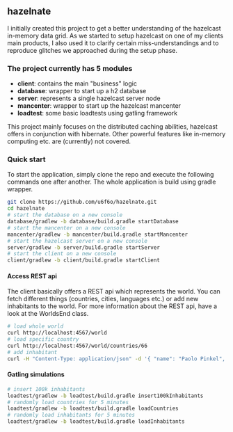 ## hazelnate

I initially created this project to get a better understanding of the hazelcast in-memory data grid. As we started to setup hazelcast on one of my clients main products, I also used it to clarify certain miss-understandings and to reproduce glitches we approached during the setup phase. 

### The project currently has 5 modules
* **client**: contains the main "business" logic
* **database**: wrapper to start up a h2 database 
* **server**: represents a single hazelcast server node
* **mancenter**: wrapper to start up the hazelcast mancenter    
* **loadtest**: some basic loadtests using gatling framework

This project mainly focuses on the distributed caching abilities, hazelcast offers in conjunction with hibernate. Other powerful features like in-memory computing etc. are (currently) not covered. 

### Quick start
To start the application, simply clone the repo and execute the following commands one after another. The whole application is build using gradle wrapper. 

```zsh
git clone https://github.com/u6f6o/hazelnate.git 
cd hazelnate
# start the database on a new console 
database/gradlew -b database/build.gradle startDatabase
# start the mancenter on a new console
mancenter/gradlew -b mancenter/build.gradle startMancenter
# start the hazelcast server on a new console
server/gradlew -b server/build.gradle startServer
# start the client on a new console
client/gradlew -b client/build.gradle startClient

```

#### Access REST api 
The client basically offers a REST api which represents the world. You can fetch different things (countries, cities, languages etc.) or add new inhabitants to the world. For more information about the REST api, have a look at the WorldsEnd class. 

```zsh
# load whole world 
curl http://localhost:4567/world
# load specific country 
curl http://localhost:4567/world/countries/66
# add inhabitant
curl -H "Content-Type: application/json" -d '{ "name": "Paolo Pinkel", "age": "34", "hometown": { "id": "13" }, "homeland": { "id": "14" }, "languages": [ { "id": "20" }]}' http://localhost:4567/world/inhabitants
```

#### Gatling simulations
```zsh
# insert 100k inhabitants
loadtest/gradlew -b loadtest/build.gradle insert100kInhabitants
# randomly load countries for 5 minutes
loadtest/gradlew -b loadtest/build.gradle loadCountries
# randomly load inhabitants for 5 minutes
loadtest/gradlew -b loadtest/build.gradle loadInhabitants
```

